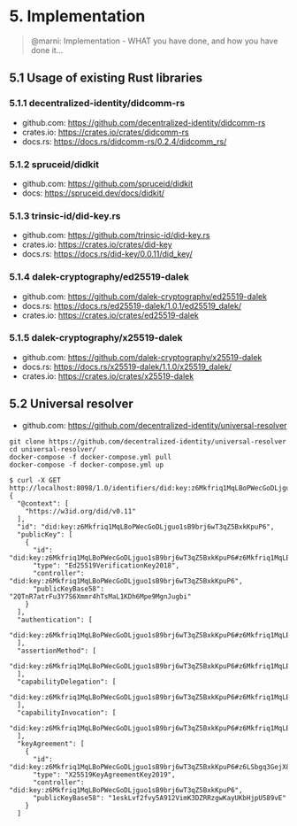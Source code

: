# 5. Implementation

>@marni: Implementation - WHAT you have done, and how you have done it...


## 5.1 Usage of existing Rust libraries

### 5.1.1 decentralized-identity/didcomm-rs

- github.com: https://github.com/decentralized-identity/didcomm-rs
- crates.io: https://crates.io/crates/didcomm-rs
- docs.rs: https://docs.rs/didcomm-rs/0.2.4/didcomm_rs/

### 5.1.2 spruceid/didkit

- github.com: https://github.com/spruceid/didkit
- docs: https://spruceid.dev/docs/didkit/

### 5.1.3 trinsic-id/did-key.rs

- github.com: https://github.com/trinsic-id/did-key.rs
- crates.io: https://crates.io/crates/did-key
- docs.rs: https://docs.rs/did-key/0.0.11/did_key/

### 5.1.4 dalek-cryptography/ed25519-dalek

- github.com: https://github.com/dalek-cryptography/ed25519-dalek
- docs.rs: https://docs.rs/ed25519-dalek/1.0.1/ed25519_dalek/
- crates.io: https://crates.io/crates/ed25519-dalek


### 5.1.5 dalek-cryptography/x25519-dalek

- github.com: https://github.com/dalek-cryptography/x25519-dalek
- docs.rs: https://docs.rs/x25519-dalek/1.1.0/x25519_dalek/
- crates.io: https://crates.io/crates/x25519-dalek


## 5.2 Universal resolver

- github.com: https://github.com/decentralized-identity/universal-resolver

```
git clone https://github.com/decentralized-identity/universal-resolver
cd universal-resolver/
docker-compose -f docker-compose.yml pull
docker-compose -f docker-compose.yml up
```

```
$ curl -X GET http://localhost:8098/1.0/identifiers/did:key:z6Mkfriq1MqLBoPWecGoDLjguo1sB9brj6wT3qZ5BxkKpuP6
{
  "@context": [
    "https://w3id.org/did/v0.11"
  ],
  "id": "did:key:z6Mkfriq1MqLBoPWecGoDLjguo1sB9brj6wT3qZ5BxkKpuP6",
  "publicKey": [
    {
      "id": "did:key:z6Mkfriq1MqLBoPWecGoDLjguo1sB9brj6wT3qZ5BxkKpuP6#z6Mkfriq1MqLBoPWecGoDLjguo1sB9brj6wT3qZ5BxkKpuP6",
      "type": "Ed25519VerificationKey2018",
      "controller": "did:key:z6Mkfriq1MqLBoPWecGoDLjguo1sB9brj6wT3qZ5BxkKpuP6",
      "publicKeyBase58": "2QTnR7atrFu3Y7S6Xmmr4hTsMaL1KDh6Mpe9MgnJugbi"
    }
  ],
  "authentication": [
    "did:key:z6Mkfriq1MqLBoPWecGoDLjguo1sB9brj6wT3qZ5BxkKpuP6#z6Mkfriq1MqLBoPWecGoDLjguo1sB9brj6wT3qZ5BxkKpuP6"
  ],
  "assertionMethod": [
    "did:key:z6Mkfriq1MqLBoPWecGoDLjguo1sB9brj6wT3qZ5BxkKpuP6#z6Mkfriq1MqLBoPWecGoDLjguo1sB9brj6wT3qZ5BxkKpuP6"
  ],
  "capabilityDelegation": [
    "did:key:z6Mkfriq1MqLBoPWecGoDLjguo1sB9brj6wT3qZ5BxkKpuP6#z6Mkfriq1MqLBoPWecGoDLjguo1sB9brj6wT3qZ5BxkKpuP6"
  ],
  "capabilityInvocation": [
    "did:key:z6Mkfriq1MqLBoPWecGoDLjguo1sB9brj6wT3qZ5BxkKpuP6#z6Mkfriq1MqLBoPWecGoDLjguo1sB9brj6wT3qZ5BxkKpuP6"
  ],
  "keyAgreement": [
    {
      "id": "did:key:z6Mkfriq1MqLBoPWecGoDLjguo1sB9brj6wT3qZ5BxkKpuP6#z6LSbgq3GejX88eiAYWmZ9EiddS3GaXodvm8MJJyEH7bqXgz",
      "type": "X25519KeyAgreementKey2019",
      "controller": "did:key:z6Mkfriq1MqLBoPWecGoDLjguo1sB9brj6wT3qZ5BxkKpuP6",
      "publicKeyBase58": "1eskLvf2fvy5A912VimK3DZRRzgwKayUKbHjpU589vE"
    }
  ]
```